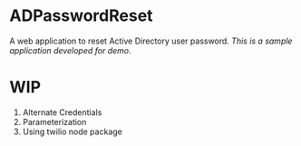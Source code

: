 # ADPasswordReset

A web application to reset Active Directory user password. *This is a sample application developed
for demo*.

# WIP

1. Alternate Credentials
2. Parameterization
3. Using twilio node package 
